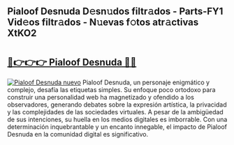 ## Pialoof Desnuda D𝚎sn𝚞dos filtr𝚊dos - Parts-FY1 Vid𝚎os filtr𝚊dos - N𝚞evas f𝚘tos atr𝚊ctivas XtKO2

# <h2><a href="http://mb2x29x.tromn.icu/?c=Pialoof+Desnuda">🔗👉👉👉 Pialoof Desnuda 🔗🔗</a></h2>

[![Pialoof Desnuda nuevo](https://i.imgur.com/pEAQMta.gif)](http://mb2x29x.tromn.icu/?c=Pialoof+Desnuda)
Pialoof Desnuda, un personaje enigmático y complejo, desafía las etiquetas simples. Su enfoque poco ortodoxo para construir una personalidad web ha magnetizado y ofendido a los observadores, generando debates sobre la expresión artística, la privacidad y las complejidades de las sociedades virtuales. A pesar de la ambigüedad de sus intenciones, su huella en los medios digitales es imborrable. Con una determinación inquebrantable y un encanto innegable, el impacto de Pialoof Desnuda en la comunidad digital es significativo.
